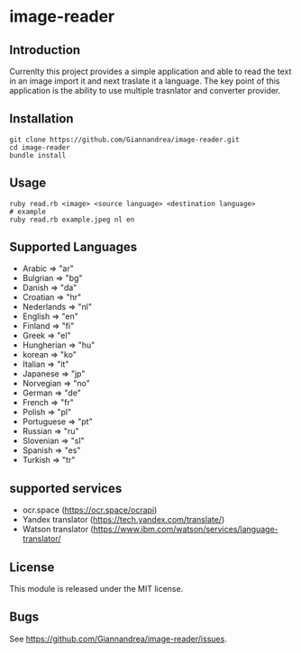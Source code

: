 # image-reader


## Introduction

Currenlty this project provides a simple application and able to read the text in an image import it and next traslate it a language. 
The key point of this application is the ability to use multiple trasnlator and converter provider. 

## Installation
    
    git clone https://github.com/Giannandrea/image-reader.git
    cd image-reader
    bundle install

## Usage

    ruby read.rb <image> <source language> <destination language>
    # example
    ruby read.rb example.jpeg nl en

## Supported Languages
- Arabic => "ar"
- Bulgrian => "bg"
- Danish => "da"
- Croatian => "hr"
- Nederlands => "nl"
- English => "en"
- Finland => "fi"
- Greek => "el"
- Hungherian => "hu"
- korean => "ko"
- Italian => "it"
- Japanese => "jp"
- Norvegian => "no"
- German => "de"
- French => "fr"
- Polish => "pl"
- Portuguese => "pt"
- Russian => "ru"
- Slovenian => "sl"
- Spanish => "es"
- Turkish => "tr"

## supported services
- ocr.space (https://ocr.space/ocrapi)
- Yandex translator (https://tech.yandex.com/translate/)
- Watson translator (https://www.ibm.com/watson/services/language-translator/

## License

This module is released under the MIT license.

## Bugs

See <https://github.com/Giannandrea/image-reader/issues>.
